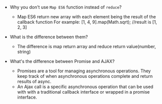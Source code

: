 * Why you don't use `Map ES6` function instead of `reduce`?
  - Map ES6 return new array with each element being the result of the callback function
    For example: [1, 4, 9].map(Math.sqrt); //result is [1, 2, 3]

* What is the difference between them?
  - The difference is map return array and reduce return value(number, string)

* What's the difference between Promise and AJAX?
  - Promises are a tool for managing asynchronous operations. They keep track of when asynchronous operations complete and return results of async.
  - An Ajax call is a specific asynchronous operation that can be used with with a traditional callback interface or wrapped in a promise interface.
